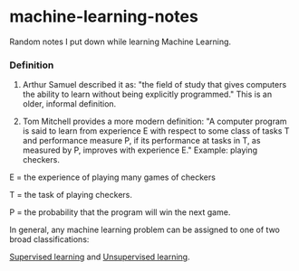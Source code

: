 # machine-learning-notes
Random notes I put down while learning Machine Learning.


### Definition
1) Arthur Samuel described it as: "the field of study that gives computers the ability to learn without being explicitly programmed." This is an older, informal definition.

2) Tom Mitchell provides a more modern definition: "A computer program is said to learn from experience E with respect to some class of tasks T and performance measure P, if its performance at tasks in T, as measured by P, improves with experience E."
Example: playing checkers.

E = the experience of playing many games of checkers

T = the task of playing checkers.

P = the probability that the program will win the next game.

In general, any machine learning problem can be assigned to one of two broad classifications:

[Supervised learning](https://github.com/Yiyun-Liang/machine-learning-notes/blob/master/supervised-learning.md) and [Unsupervised learning](https://github.com/Yiyun-Liang/machine-learning-notes/blob/master/unsupervised-learning.md).